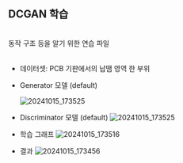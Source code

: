 ## DCGAN 학습
<br/>
동작 구조 등을 알기 위한 연습 파일
<br/><br/>

- 데이터셋: PCB 기판에서의 납땜 영역 한 부위

- Generator 모델 (default)
  
  ![20241015_173525](https://github.com/user-attachments/assets/b92a1b25-13a1-4d10-8a8b-79c6862dc305)

- Discriminator 모델 (default)
![20241015_173525](https://github.com/user-attachments/assets/6e1c3b12-a9ed-4602-bc15-3e598c196cb9)

- 학습 그래프
![20241015_173516](https://github.com/user-attachments/assets/98f2d940-6eae-418f-ab58-be52f5a746f1)

- 결과
![20241015_173456](https://github.com/user-attachments/assets/b53606ad-31cc-4bff-918e-39692ffa01d4)

